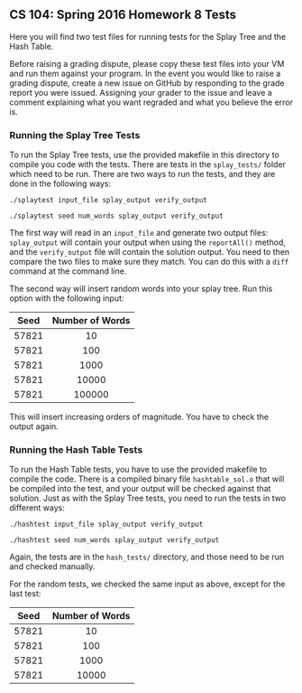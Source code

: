 ## CS 104: Spring 2016 Homework 8 Tests

Here you will find two test files for running tests for the Splay Tree and the Hash Table. 

Before raising a grading dispute, please copy these test files into your VM and run them against your program. In the event you would like to raise a grading dispute, create a new issue on GitHub by responding to the grade report you were issued. Assigning your grader to the issue and leave a comment explaining what you want regraded and what you believe the error is. 

### Running the Splay Tree Tests

To run the Splay Tree tests, use the provided makefile in this directory to compile you code with the tests. There are tests in the `splay_tests/` folder which need to be run. There are two ways to run the tests, and they are done in the following ways:

```
./splaytest input_file splay_output verify_output
```

```
./splaytest seed num_words splay_output verify_output
```

The first way will read in an `input_file` and generate two output files: `splay_output` will contain your output when using the `reportAll()` method, and the `verify_output` file will contain the solution output. You need to then compare the two files to make sure they match. You can do this with a `diff` command at the command line. 

The second way will insert random words into your splay tree. Run this option with the following input:

| Seed | Number of Words |
|:-:|:-:|
| 57821 | 10 |
| 57821 | 100 |
| 57821 | 1000 |
| 57821 | 10000 |
| 57821 | 100000 |

This will insert increasing orders of magnitude. You have to check the output again.

### Running the Hash Table Tests

To run the Hash Table tests, you have to use the provided makefile to compile the code. There is a compiled binary file `hashtable_sol.o` that will be compiled into the test, and your output will be checked against that solution. Just as with the Splay Tree tests, you need to run the tests in two different ways:

```
./hashtest input_file splay_output verify_output
```

```
./hashtest seed num_words splay_output verify_output
```

Again, the tests are in the `hash_tests/` directory, and those need to be run and checked manually.

For the random tests, we checked the same input as above, except for the last test:

| Seed | Number of Words |
|:-:|:-:|
| 57821 | 10 |
| 57821 | 100 |
| 57821 | 1000 |
| 57821 | 10000 |

